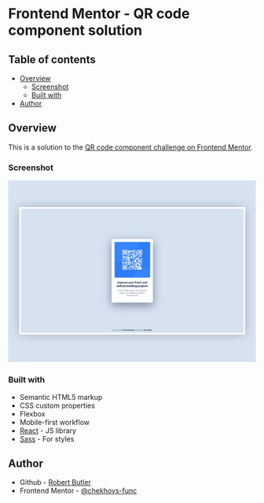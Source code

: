 # Frontend Mentor - QR code component solution

## Table of contents

- [Overview](#overview)
  - [Screenshot](#screenshot)
  - [Built with](#built-with)
- [Author](#author)

## Overview

This is a solution to the [QR code component challenge on Frontend Mentor](https://www.frontendmentor.io/challenges/qr-code-component-iux_sIO_H).

### Screenshot

![](./public/assets/desktop-screenshot.jpg)

### Built with

- Semantic HTML5 markup
- CSS custom properties
- Flexbox
- Mobile-first workflow
- [React](https://reactjs.org/) - JS library
- [Sass](https://sass-lang.com/) - For styles

## Author

- Github - [Robert Butler](https://github.com/chekhovs-func)
- Frontend Mentor - [@chekhovs-func](https://www.frontendmentor.io/profile/chekhovs-func)

